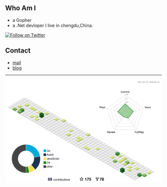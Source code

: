  ## Who Am I
 - a Gopher 
 - a .Net devloper
 I live in chengdu,China.
 
[![Follow on Twitter](https://shields.io/twitter/follow/czytcn?label=Follow)](https://twitter.com/czytcn) 
## Contact
- [mail](root@czyt.tech)
- [blog](https://czyt.tech)
---
![](./profile-3d-contrib/profile-green-animate.svg)
